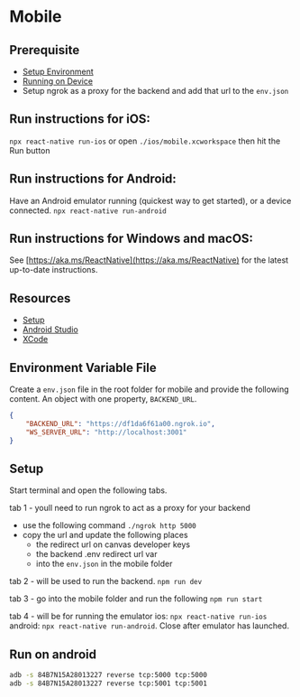 # Mobile

## Prerequisite

- [Setup Environment](https://reactnative.dev/docs/environment-setup)
- [Running on Device](https://reactnative.dev/docs/running-on-device)
- Setup ngrok as a proxy for the backend and add that url to the `env.json`

## Run instructions for iOS:

`npx react-native run-ios` or open `./ios/mobile.xcworkspace` then hit the Run
button

## Run instructions for Android:

Have an Android emulator running (quickest way to get started), or a device
connected. `npx react-native run-android`

## Run instructions for Windows and macOS:

See [https://aka.ms/ReactNative](https://aka.ms/ReactNative) for the latest
up-to-date instructions.

## Resources

- [Setup](https://reactnative.dev/docs/typescript)
- [Android Studio](https://developer.android.com/studio)
- [XCode](https://apps.apple.com/us/app/xcode/id497799835?mt=12)

## Environment Variable File

Create a `env.json` file in the root folder for mobile and provide the
following content. An object with one property, `BACKEND_URL`.

```json
{
	"BACKEND_URL": "https://df1da6f61a00.ngrok.io",
	"WS_SERVER_URL": "http://localhost:3001"
}
```

## Setup

Start terminal and open the following tabs.

tab 1 - youll need to run ngrok to act as a proxy for your backend

- use the following command `./ngrok http 5000`
- copy the url and update the following places
  - the redirect url on canvas developer keys
  - the backend .env redirect url var
  - into the `env.json` in the mobile folder

tab 2 - will be used to run the backend. `npm run dev`

tab 3 - go into the mobile folder and run the following `npm run start`

tab 4 - will be for running the emulator ios: `npx react-native run-ios`
android: `npx react-native run-android`. Close after emulator has launched.

## Run on android

```bash
adb -s 84B7N15A28013227 reverse tcp:5000 tcp:5000
adb -s 84B7N15A28013227 reverse tcp:5001 tcp:5001
```
